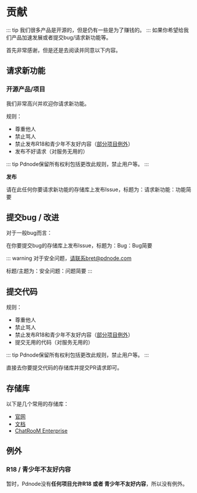 # 贡献
::: tip
我们很多产品是开源的，但是仍有一些是为了赚钱的。
:::
如果你希望给我们产品加速发展或者提交bug/请求新功能等。

首先非常感谢，但是还是去阅读并同意以下内容。

## 请求新功能
### 开源产品/项目
我们非常高兴并欢迎你请求新功能。

规则：
- 尊重他人
- 禁止骂人
- 禁止发布R18和青少年不友好内容（[部分项目例外](#r18--青少年不友好内容)）
- 发布不好请求（对服务无用的）

::: tip
Pdnode保留所有权利包括更改此规则，禁止用户等。
:::

**发布**

请在此任何你要请求新功能的存储库上发布Issue，标题为：请求新功能：功能简要


## 提交bug / 改进
对于一般bug而言：

在你要提交bug的存储库上发布Issue，标题为：Bug：Bug简要

::: warning
对于安全问题，请联系bret@pdnode.com

标题/主题为：安全问题：问题简要
:::


## 提交代码
规则：
- 尊重他人
- 禁止骂人
- 禁止发布R18和青少年不友好内容（[部分项目例外](#r18--青少年不友好内容)）
- 提交无用的代码（对服务无用的）

::: tip
Pdnode保留所有权利包括更改此规则，禁止用户等。
:::

直接去你要提交代码的存储库并提交PR请求即可。

## 存储库
以下是几个常用的存储库：
- [官网](https://github.com/pdnode-team/www.pdnode.com)
- [文档](https://github.com/pdnode-team/docs)
- [ChatRooM Enterprise](https://github.com/pdnode-team/chatroom-enterprise)


## 例外
### R18 / 青少年不友好内容
暂时，Pdnode没有**任何项目允许R18 或者 青少年不友好内容**，所以没有例外。